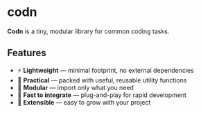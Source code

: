 # codn
**Codn** is a tiny, modular library for common coding tasks.

## Features

* ⚡ **Lightweight** — minimal footprint, no external dependencies
* 🔧 **Practical** — packed with useful, reusable utility functions
* 🧩 **Modular** — import only what you need
* 🚀 **Fast to integrate** — plug-and-play for rapid development
* 🌱 **Extensible** — easy to grow with your project
